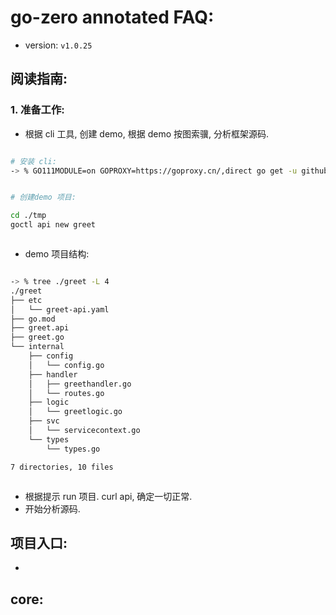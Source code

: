 

# go-zero annotated FAQ:


- version: `v1.0.25`

## 阅读指南:

### 1. 准备工作:

- 根据 cli 工具, 创建 demo, 根据 demo 按图索骥, 分析框架源码.

```bash

# 安装 cli: 
-> % GO111MODULE=on GOPROXY=https://goproxy.cn/,direct go get -u github.com/tal-tech/go-zero/tools/goctl


# 创建demo 项目:

cd ./tmp
goctl api new greet



```

- demo 项目结构: 


```bash

-> % tree ./greet -L 4
./greet
├── etc
│   └── greet-api.yaml
├── go.mod
├── greet.api
├── greet.go
└── internal
    ├── config
    │   └── config.go
    ├── handler
    │   ├── greethandler.go
    │   └── routes.go
    ├── logic
    │   └── greetlogic.go
    ├── svc
    │   └── servicecontext.go
    └── types
        └── types.go

7 directories, 10 files



```


- 根据提示 run 项目. curl api, 确定一切正常. 
- 开始分析源码.

## 项目入口:


- 



## core: 






